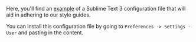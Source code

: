Here, you'll find an [example](example.json) of a Sublime Text 3 configuration file that will aid in adhering to our style guides.

You can install this configuration file by going to `Preferences -> Settings - User` and pasting in the content.  
